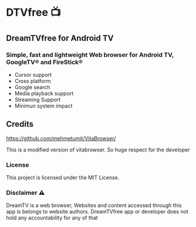 # DTVfree 📺

## DreamTVfree for Android TV 

### Simple, fast and lightweight Web browser for Android TV, GoogleTV® and FireStick®

- Cursor support
- Cross platform
- Google search
- Media playback support
- Streaming Support
- Minimun system impact

## Credits

https://github.com/mehmetumit/VitaBrowser/

This is a modified version of vitabrowser. So huge respect for the developer 

### License

This project is licensed under the MIT License.

### Disclaimer ⚠️

DreamTV is a web browser, Websites and content accessed through this app is belongs to website authors.
DreamTVfree app or developer does not hold any accountability for any of that
